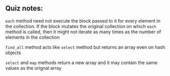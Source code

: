 Quiz notes:
----------

`each` method need not execute  the block passed to it for every element in the collection.
If the block mutates the original collection on which  `each` method is called, then it might not 
iterate as many times as the number of elements in the collection

`find_all` method acts like  `select` method but returns an array even on hash objects

`select` and `map` methods return a new array and it may contain the same values as the orignal array
